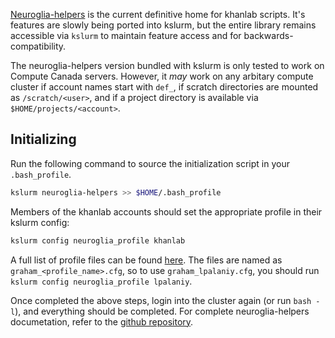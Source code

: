 [Neuroglia-helpers](https://github.com/khanlab/neuroglia-helpers) is the current definitive home for khanlab scripts. It's features are slowly being ported into kslurm, but the entire library remains accessible via `kslurm` to maintain feature access and for backwards-compatibility.

The neuroglia-helpers version bundled with kslurm is only tested to work on Compute Canada servers. However, it *may* work on any arbitary compute cluster if account names start with `def_`, if scratch directories are mounted as `/scratch/<user>`, and if a project directory is available via `$HOME/projects/<account>`.

## Initializing

Run the following command to source the initialization script in your `.bash_profile`.

```bash
kslurm neuroglia-helpers >> $HOME/.bash_profile
```

Members of the khanlab accounts should set the appropriate profile in their kslurm config:

```bash
kslurm config neuroglia_profile khanlab
```

A full list of profile files can be found [here](https://github.com/khanlab/neuroglia-helpers/tree/master/cfg). The files are named as `graham_<profile_name>.cfg`, so to use `graham_lpalaniy.cfg`, you should run `kslurm config neuroglia_profile lpalaniy`.

Once completed the above steps, login into the cluster again (or run `bash -l`), and everything should be completed. For complete neuroglia-helpers documetation, refer to the [github repository](https://github.com/khanlab/neuroglia-helpers).
